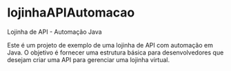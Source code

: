 # lojinhaAPIAutomacao

Lojinha de API - Automação Java

Este é um projeto de exemplo de uma lojinha de API com automação em Java. 
O objetivo é fornecer uma estrutura básica para desenvolvedores que desejam criar uma API para gerenciar uma lojinha virtual.
